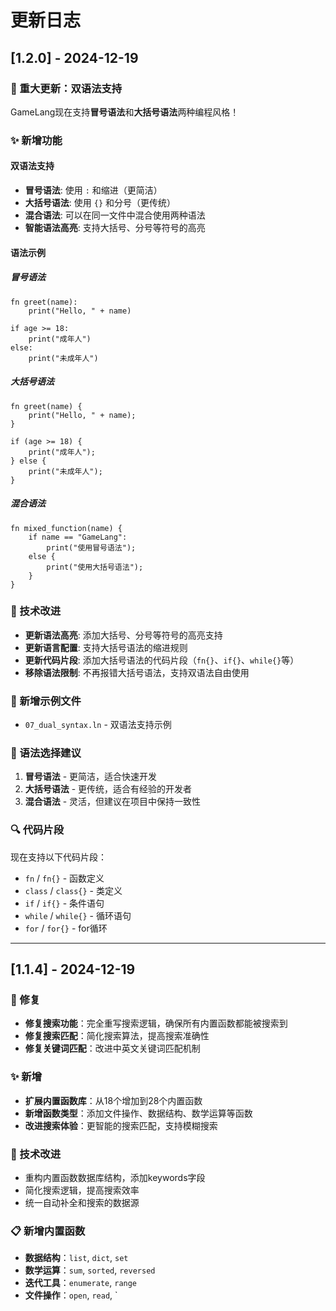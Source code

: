 # 更新日志

## [1.2.0] - 2024-12-19

### 🎉 重大更新：双语法支持
GameLang现在支持**冒号语法**和**大括号语法**两种编程风格！

### ✨ 新增功能

#### 双语法支持
- **冒号语法**: 使用 `:` 和缩进（更简洁）
- **大括号语法**: 使用 `{}` 和分号（更传统）
- **混合语法**: 可以在同一文件中混合使用两种语法
- **智能语法高亮**: 支持大括号、分号等符号的高亮

#### 语法示例

##### 冒号语法
```ln
fn greet(name):
    print("Hello, " + name)

if age >= 18:
    print("成年人")
else:
    print("未成年人")
```

##### 大括号语法
```ln
fn greet(name) {
    print("Hello, " + name);
}

if (age >= 18) {
    print("成年人");
} else {
    print("未成年人");
}
```

##### 混合语法
```ln
fn mixed_function(name) {
    if name == "GameLang":
        print("使用冒号语法");
    else {
        print("使用大括号语法");
    }
}
```

### 🔧 技术改进
- **更新语法高亮**: 添加大括号、分号等符号的高亮支持
- **更新语言配置**: 支持大括号语法的缩进规则
- **更新代码片段**: 添加大括号语法的代码片段（`fn{}`、`if{}`、`while{}`等）
- **移除语法限制**: 不再报错大括号语法，支持双语法自由使用

### 📁 新增示例文件
- `07_dual_syntax.ln` - 双语法支持示例

### 🎯 语法选择建议
1. **冒号语法** - 更简洁，适合快速开发
2. **大括号语法** - 更传统，适合有经验的开发者
3. **混合语法** - 灵活，但建议在项目中保持一致性

### 🔍 代码片段
现在支持以下代码片段：
- `fn` / `fn{}` - 函数定义
- `class` / `class{}` - 类定义
- `if` / `if{}` - 条件语句
- `while` / `while{}` - 循环语句
- `for` / `for{}` - for循环

---

## [1.1.4] - 2024-12-19

### 🐛 修复
- **修复搜索功能**：完全重写搜索逻辑，确保所有内置函数都能被搜索到
- **修复搜索匹配**：简化搜索算法，提高搜索准确性
- **修复关键词匹配**：改进中英文关键词匹配机制

### ✨ 新增
- **扩展内置函数库**：从18个增加到28个内置函数
- **新增函数类型**：添加文件操作、数据结构、数学运算等函数
- **改进搜索体验**：更智能的搜索匹配，支持模糊搜索

### 🔧 技术改进
- 重构内置函数数据库结构，添加keywords字段
- 简化搜索逻辑，提高搜索效率
- 统一自动补全和搜索的数据源

### 📋 新增内置函数
- **数据结构**：`list`, `dict`, `set`
- **数学运算**：`sum`, `sorted`, `reversed`
- **迭代工具**：`enumerate`, `range`
- **文件操作**：`open`, `read`, `